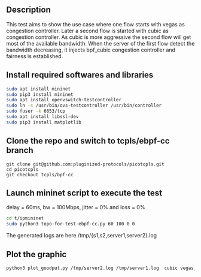 ## Description

This test aims to show the  use case where one flow starts with vegas as congestion controller. Later a second flow is started with cubic as congestion controller. As cubic is more aggressive the second flow will get most of the available bandwidth. When the server of the first flow detect the bandwidth decreasing, it injects bpf_cubic congestion controller and fairness is established. 

## Install required softwares and libraries

```bash
sudo apt install mininet
sudo pip3 install mininet
sudo apt install openvswitch-testcontroller
sudo ln -s /usr/bin/ovs-testcontroller /usr/bin/controller
sudo fuser -k 6653/tcp
sudo apt install libssl-dev
sudo pip3 install matplotlib
```

## Clone the repo and switch to tcpls/ebpf-cc branch

```
git clone git@github.com:pluginized-protocols/picotcpls.git
cd picotcpls
git checkout tcpls/bpf-cc
```

## Launch mininet script to execute the test

delay = 60ms, bw = 100Mbps, jitter = 0% and loss = 0%

```bash
cd t/ipmininet
sudo python3 topo-for-test-ebpf-cc.py 60 100 0 0
```

The generated logs are here /tmp/{s1,s2,server1,server2}.log

## Plot the graphic

```bash
python3 plot_goodput.py /tmp/server2.log /tmp/server1.log  cubic vegas_bpf_cubic 100 60
```
